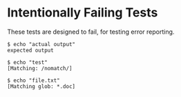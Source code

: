 # Intentionally Failing Tests

These tests are designed to fail, for testing error reporting.

```cliscore
$ echo "actual output"
expected output

$ echo "test"
[Matching: /nomatch/]

$ echo "file.txt"
[Matching glob: *.doc]
```
